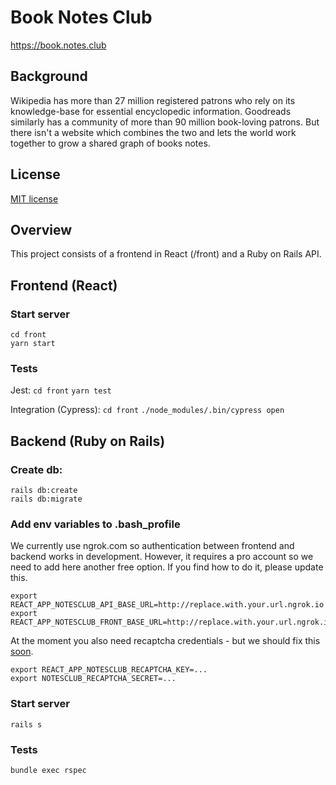 # Book Notes Club
https://book.notes.club

## Background

Wikipedia has more than 27 million registered patrons who rely on its knowledge-base for essential encyclopedic information. Goodreads similarly has a community of more than 90 million book-loving patrons. But there isn't a website which combines the two and lets the world work together to grow a shared graph of books notes.

## License
[MIT license](LICENSE)

## Overview
This project consists of a frontend in React (/front) and a Ruby on Rails API.

## Frontend (React)

### Start server
```
cd front
yarn start
```

### Tests
Jest:
`cd front`
`yarn test`

Integration (Cypress):
`cd front`
`./node_modules/.bin/cypress open`

## Backend (Ruby on Rails)

### Create db:
```
rails db:create
rails db:migrate
```

### Add env variables to .bash_profile

We currently use ngrok.com so authentication between frontend and backend works in development. However, it requires a pro account so we need to add here another free option. If you find how to do it, please update this.
```
export REACT_APP_NOTESCLUB_API_BASE_URL=http://replace.with.your.url.ngrok.io
export REACT_APP_NOTESCLUB_FRONT_BASE_URL=http://replace.with.your.url.ngrok.io
```

At the moment you also need recaptcha credentials - but we should fix this [soon](https://github.com/notesclub/notesclub/issues/7).
```
export REACT_APP_NOTESCLUB_RECAPTCHA_KEY=...
export NOTESCLUB_RECAPTCHA_SECRET=...
```
### Start server
`rails s`

### Tests
`bundle exec rspec`
